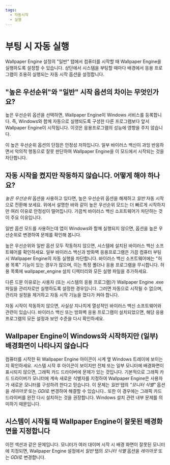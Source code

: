 ```yaml
---
tags:
  - 자동시작
  - 실행
---
```


# 부팅 시 자동 실행

Wallpaper Engine 설정의 "일반" 탭에서 컴퓨터를 시작할 때 Wallpaper Engine을 실행하도록 설정할 수 있습니다. 상단에서 시스템을 부팅할 때마다 배경에서 응용 프로그램이 조용히 실행되는 자동 시작 옵션을 설정합니다.

## "높은 우선순위"와 "일반" 시작 옵션의 차이는 무엇인가요?

높은 우선순위 옵션을 선택하면, Wallpaper Engine이 Windows 서비스를 등록합니다. 즉, Windows와 함께 자동으로 실행되도록 구성한 다른 프로그램보다 앞서 Wallpaper Engine이 시작됩니다. 이것은 응용프로그램의 성능에 영향을 주지 않습니다.

이 높은 우선순위 옵션의 단점은 안정성 저하입니다. 일부 바이러스 백신이 과잉 반응하면서 악의적 행동으로 잘못 판단하여 Wallpaper Engine을 이 모드에서 시작되는 것을 차단합니다.

## 자동 시작을 켰지만 작동하지 않습니다. 어떻게 해야 하나요?

*높은 우선순위* 옵션을 사용하고 있다면, 높은 우선순위 옵션을 해제하고 *일반* 자동 시작으로 전환해 보세요. 위에서 설명한 바와 같이 높은 우선순위 모드는 더 빠르게 시작하지만 여러 이유로 안정성이 떨어집니다. 가끔씩 바이러스 백신 소프트웨어가 차단하는 것이 주요 이유입니다.

일반 옵션 모드를 사용하는데 앱이 Windows와 함께 실행되지 않으면, 옵션을 높은 우선순위로 변경하여 문제를 확인해 봅니다.

높은 우선순위와 일반 옵션 모두 작동하지 않으면, 시스템에 설치된 바이러스 백신 소프트웨어를 확인하세요. 일부 바이러스 백신과 방화벽 응용프로그램은 가끔 컴퓨터 부팅 시 Wallpaper Engine의 자동 실행을 차단합니다. 바이러스 백신 소프트웨어에는 "허용 목록" 기능이 있는 경우가 많으며, 이는 특정 폴더나 응용 프로그램을 무시합니다. 허용 목록에 wallpaper_engine 설치 디렉터리와 모든 실행 파일을 추가하세요.

다른 드문 이유로는 사용자 (또는 시스템의 응용 프로그램)가 Wallpaper Engine .exe 파일을 관리자로만 실행하도록 설정한 경우입니다. 그러면 자동으로 시작될 수 없으며, 관리자 설정을 제거하고 자동 시작 기능을 껐다가 켜야 합니다.

자동 시작이 작동하지 않으면, 사실상 지나치게 열성적인 바이러스 백신 소프트웨어와 관련이 있습니다. 바이러스 백신 또는 방화벽 응용 프로그램이 설치되었으면, 해당 응용 프로그램의 모든 설정과 보안 수준을 다시 확인하세요.

## Wallpaper Engine이 Windows와 시작하지만 (일부) 배경화면이 나타나지 않습니다

 컴퓨터를 시작한 뒤 Wallpaper Engine 아이콘이 시계 옆 Windows 트레이에 보이는지 확인하세요. 시스템 시작 후 아이콘이 보이지만 전체 또는 일부 모니터에 배경화면이 표시되지 않으면, 그래픽 카드 드라이버에 문제가 있는 것입니다. 기본적으로 그래픽 카드 드라이버가 모니터에 계속 새로운 식별자를 지정하여 Wallpaper Engine은 사용자가 새로운 모니터를 구성하려 한다고 믿습니다. 이 문제는 *일반* 탭의 *"모니터 식별"* 옵션을 *레이아웃* 또는 *GDI*로 변경하여 해결할 수 있습니다.. 또한 이 경우에는 그래픽 카드 드라이버를 완전 다시 설치하는 것을 권장합니다. Windows 설치 관련 내부 문제를 의미하기 때문입니다.

 ## 시스템이 시작될 때 Wallpaper Engine이 잘못된 배경화면을 지정합니다

 이전 섹션과 같은 문제입니다. 모니터가 여러 대이며 시작 시 배경 화면이 잘못된 모니터에 지정되면, Wallpaper Engine 설정에서 *일반* 탭의 *모니터 식별* 옵션을 *레이아웃* 또는 *GDI*로 변경합니다.